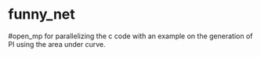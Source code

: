 # funny_net


#open_mp for parallelizing the c code with an example on the generation of PI using the area under curve.
